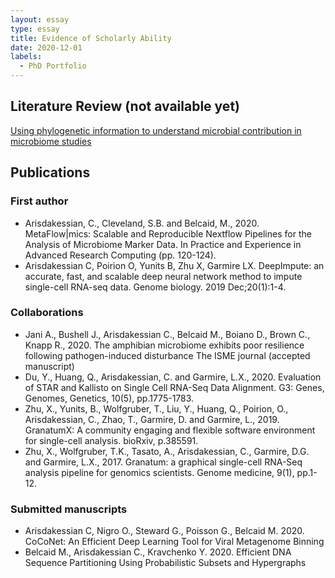 ```yaml
---
layout: essay
type: essay
title: Evidence of Scholarly Ability
date: 2020-12-01
labels:
  - PhD Portfolio
---
```


## Literature Review (not available yet)

[Using phylogenetic information to understand microbial contribution in microbiome studies](https://puumanamana.github.io/essays/literature-review.pdf)

## Publications

### First author
- Arisdakessian, C., Cleveland, S.B. and Belcaid,
  M., 2020. MetaFlow|mics: Scalable and Reproducible Nextflow
  Pipelines for the Analysis of Microbiome Marker Data. In Practice
  and Experience in Advanced Research Computing (pp. 120-124).
- Arisdakessian C, Poirion O, Yunits B, Zhu X, Garmire LX. DeepImpute:
  an accurate, fast, and scalable deep neural network method to impute
  single-cell RNA-seq data. Genome biology. 2019 Dec;20(1):1-4.
  
### Collaborations
- Jani A., Bushell J., Arisdakessian C., Belcaid M., Boiano D., Brown
  C., Knapp R., 2020. The amphibian microbiome exhibits poor resilience
  following pathogen-induced disturbance  The ISME journal (accepted
  manuscript)
- Du, Y., Huang, Q., Arisdakessian, C. and Garmire,
  L.X., 2020. Evaluation of STAR and Kallisto on Single Cell RNA-Seq
  Data Alignment. G3: Genes, Genomes, Genetics, 10(5), pp.1775-1783.
- Zhu, X., Yunits, B., Wolfgruber, T., Liu, Y., Huang, Q., Poirion,
  O., Arisdakessian, C., Zhao, T., Garmire, D. and Garmire,
  L., 2019. GranatumX: A community engaging and flexible software
  environment for single-cell analysis. bioRxiv, p.385591.
- Zhu, X., Wolfgruber, T.K., Tasato, A., Arisdakessian, C., Garmire,
  D.G. and Garmire, L.X., 2017. Granatum: a graphical single-cell
  RNA-Seq analysis pipeline for genomics scientists. Genome medicine,
  9(1), pp.1-12.

### Submitted manuscripts
- Arisdakessian C, Nigro O., Steward G., Poisson G., Belcaid
  M. 2020. CoCoNet: An Efficient Deep Learning Tool for Viral Metagenome
  Binning
- Belcaid M., Arisdakessian C., Kravchenko Y. 2020. Efficient DNA
  Sequence Partitioning Using Probabilistic Subsets and Hypergraphs
  
